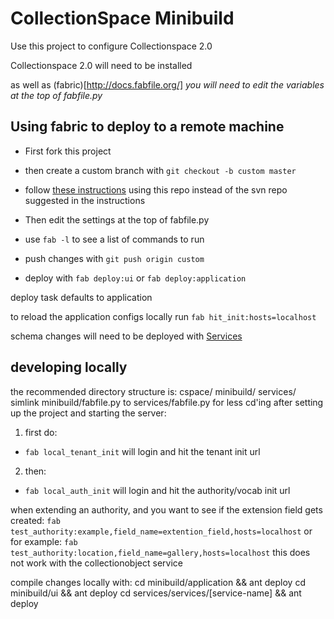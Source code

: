 # CollectionSpace Minibuild
 Use this project to configure Collectionspace 2.0

 Collectionspace 2.0 will need to be installed

 as well as (fabric)[http://docs.fabfile.org/]
 _you will need to edit the variables at the top of fabfile.py_

## Using fabric to deploy to a remote machine

*  First fork this project
*  then create a custom branch with `git checkout -b custom master`
*  follow 
[these instructions](http://wiki.collectionspace.org/display/UNRELEASED/Creating+your+new+tenant+using+the+mini-build) using this repo instead of the svn repo suggested in the instructions

*  Then edit the settings at the top of fabfile.py
*  use `fab -l` to see a list of commands to run 
*  push changes with `git push origin custom`
*  deploy with `fab deploy:ui`  or `fab deploy:application`


deploy task defaults to application

to reload the application configs locally run `fab hit_init:hosts=localhost`

schema changes will need to be deployed with 
[Services](http://github.com/collectionspace/services)



## developing locally

the recommended directory structure is:
cspace/
        minibuild/
        services/
simlink minibuild/fabfile.py to services/fabfile.py for less cd'ing
after setting up the project and starting the server:

1. first do:
* `fab local_tenant_init` will login and hit the tenant init url

2. then:
* `fab local_auth_init`  will login and hit the authority/vocab init url

when extending an authority, 
and you want to see if the extension field gets created:
`fab test_authority:example,field_name=extention_field,hosts=localhost`
or for example:
`fab test_authority:location,field_name=gallery,hosts=localhost`
this does not work with the collectionobject service


compile changes locally with:
cd minibuild/application && ant deploy
cd minibuild/ui && ant deploy
cd services/services/[service-name] && ant deploy

